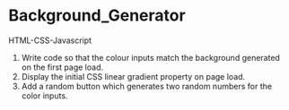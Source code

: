 # Background_Generator
HTML-CSS-Javascript
1. Write code so that the colour inputs match the background generated on the first page load.
2. Display the initial CSS linear gradient property on page load.
3. Add a random button which generates two random numbers for the color inputs.
